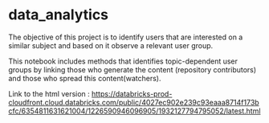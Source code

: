# data_analytics
The objective of this project is to identify users that are interested on a similar subject and based on it observe a relevant user group.

This notebook includes methods that identifies topic-dependent user groups by linking those who generate the content (repository contributors) and those who spread this content(watchers).

Link to the html version : https://databricks-prod-cloudfront.cloud.databricks.com/public/4027ec902e239c93eaaa8714f173bcfc/6354811631621004/1226590946096905/1932127794795052/latest.html

